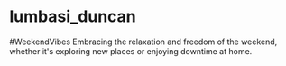 # lumbasi_duncan
#WeekendVibes Embracing the relaxation and freedom of the weekend, whether it's exploring new places or enjoying downtime at home.
